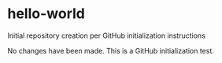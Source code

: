 # hello-world
Initial repository creation per GitHub initialization instructions

No changes have been made. This is a GitHub initialization test.
